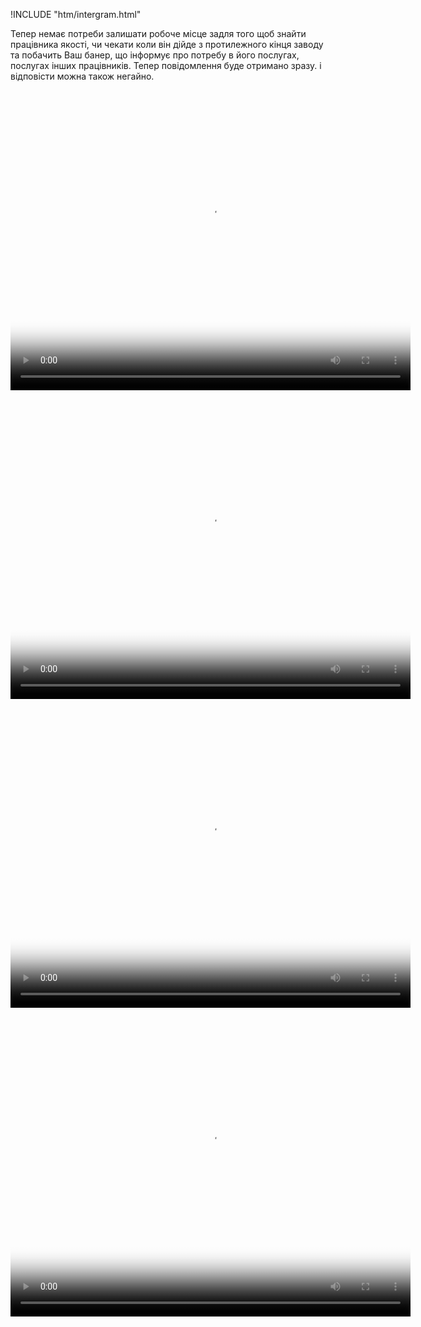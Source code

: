 !INCLUDE "htm/intergram.html"

Тепер немає потреби залишати робоче місце задля того щоб знайти працівника якості, чи чекати коли він дійде з протилежного кінця заводу та побачить Ваш банер, що інформує про потребу в його послугах, послугах інших працівників. Тепер повідомлення буде отримано зразу. і відповісти можна також негайно.


<video id="my-video" class="video-js" controls preload="auto" width="640" height="480"
 poster="https://4to.treba.ml/upload/2020/12/25/pwg_representative/20201225181259-1894a0ec.jpg" data-setup="{}">
 <source src="https://4to.treba.ml/upload/2020/12/25/20201225181339-6ad20641.mp4" type='video/mp4'>
 <p class="vjs-no-js">
 </p>
 </video>
 
 <video id="my-video" class="video-js" controls preload="auto" width="640" height="480"
 poster="https://4to.treba.ml/upload/2020/12/25/pwg_representative/20201225181434-8249c4b4.jpg" data-setup="{}">
 <source src="https://4to.treba.ml/upload/2020/12/25/20201225181434-8249c4b4.mp4" type='video/mp4'>
 <p class="vjs-no-js">
 </p>
 </video>
 
  <video id="my-video" class="video-js" controls preload="auto" width="640" height="480"
 poster="https://4to.treba.ml/upload/2020/12/25/pwg_representative/20201225183239-eabe7b81.jpg" data-setup="{}">
 <source src="https://4to.treba.ml/upload/2020/12/25/20201225183239-eabe7b81.mp4" type='video/mp4'>
 <p class="vjs-no-js">
 </p>
 </video>
 
  <video id="my-video" class="video-js" controls preload="auto" width="640" height="480"
 poster="https://4to.treba.ml/upload/2020/12/25/pwg_representative/20201225183225-5c15fe74.jpg" data-setup="{}">
 <source src="https://4to.treba.ml/upload/2020/12/25/20201225183225-5c15fe74.mp4" type='video/mp4'>
 <p class="vjs-no-js">
 </p>
 </video>
